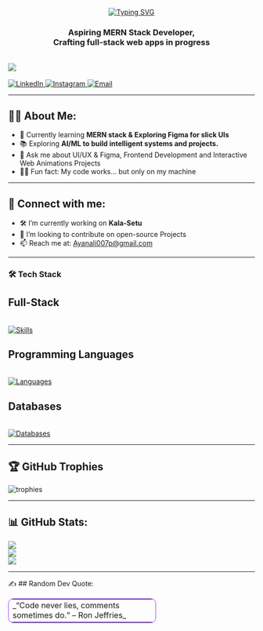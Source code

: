 <p align="center">
  <a href="https://git.io/typing-svg">
    <img src="https://readme-typing-svg.herokuapp.com?font=Fira+Code&size=32&pause=1000&color=9B40F7&width=435&lines=Hey+there%2C+I'm+Ayan!" alt="Typing SVG" />
  </a>
  <br>
  <h3 align="center"><b>Aspiring MERN Stack Developer, <br> Crafting full-stack web apps in progress</b></h3>
  <br>
  <img src="https://komarev.com/ghpvc/?username=Amritasahu04&style=flat-square" />
  <br><br>
  <!-- Socials -->
  <a href="https://www.linkedin.com/in/md-ayan-ali-224aa5327/">
    <img src="https://img.shields.io/badge/LinkedIn-%230077B5.svg?logo=linkedin&logoColor=white" alt="LinkedIn" />
  </a>
  <a href="https://www.instagram.com/dior_ayanali">
    <img src="https://img.shields.io/badge/Instagram-%23E4405F.svg?logo=Instagram&logoColor=white" alt="Instagram" />
  </a>
  <a href="mailto:ayanali007p@gmail.com">
    <img src="https://img.shields.io/badge/Email-D14836?logo=gmail&logoColor=white" alt="Email" />
  </a>
</p>


---
## 👩‍💻 About Me:
- 🌱 Currently learning **MERN stack & Exploring Figma for slick UIs**  
- 📚 Exploring **AI/ML to build intelligent systems and projects.**
- 💬 Ask me about UI/UX & Figma, Frontend Development and Interactive Web Animations Projects 
- 🤷‍♂️ Fun fact: My code works… but only on my machine  

---

## 🔗 Connect with me:
- 🛠️ I’m currently working on **Kala-Setu**  
- 🤝 I’m looking to contribute on open-source Projects    
- 📫 Reach me at: [Ayanali007p@gmail.com](mailto:ayanali007p@gmail.com) 
---
### 🛠 Tech Stack

<p align="">
  <h2>Full-Stack </h2>
  <br>
  <a href="https://skillicons.dev">
    <img src="https://skillicons.dev/icons?i=js,figma,html,css,express,nodejs,mongodb,react" alt="Skills" />
  </a>
</p>

<p>
  <h2> Programming Languages </h2> 
  <br>
  <a href="https://skillicons.dev">
    <img src="https://skillicons.dev/icons?i=python,java,js,cpp,javascript" alt="Languages" />
  </a>
</p>

<p align>
  <h2>Databases</h2>
  <br>
  <a href="https://skillicons.dev">
    <img src="https://skillicons.dev/icons?i=postgres,mysql,mongodb" alt="Databases" />
  </a>
</p>

---

## 🏆 GitHub Trophies
![trophies](https://github-profile-trophy.vercel.app/?username=YourGitHubUsername&theme=radical&no-frame=true&margin-w=15)

---
## 📊 GitHub Stats:
![](https://github-readme-stats.vercel.app/api?username=AyanAli007&theme=tokyonight&hide_border=false&include_all_commits=true&count_private=true)  
![](https://github-readme-streak-stats.herokuapp.com/?user=AyanAli007&theme=tokyonight&hide_border=false)  
![](https://github-readme-stats.vercel.app/api/top-langs/?username=AyanAli&theme=tokyonight&hide_border=false&layout=compact)  

---

<p align>
✍ ## Random Dev Quote:
</p>

<table align="center" style="border:1px solid #9B40F7; border-radius:10px; width:60%;">
  <tr>
    <td align>
      _“Code never lies, comments sometimes do.” – Ron Jeffries_
    </td>
  </tr>
</table>












